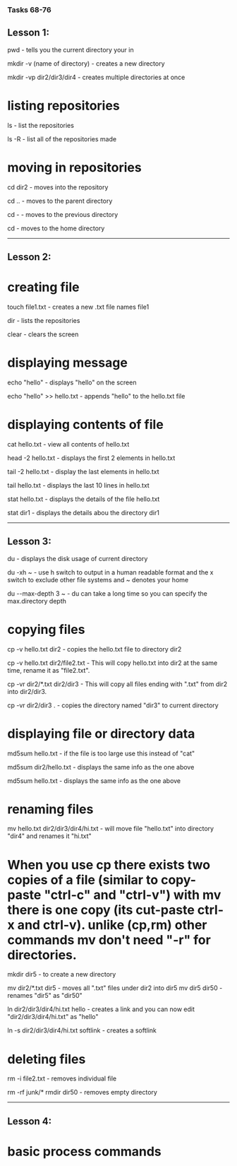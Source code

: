 ### Tasks 68-76

## Lesson 1:

pwd - tells you the current directory your in

mkdir -v (name of directory) - creates a new directory

mkdir -vp dir2/dir3/dir4 - creates multiple directories at once

# listing repositories
ls - list the repositories

ls -R - list all of the repositories made

# moving in repositories
cd dir2 - moves into the repository

cd .. - moves to the parent directory

cd -   - moves to the previous directory

cd - moves to the home directory

_________________________________________________________________________________

## Lesson 2:

# creating file
touch file1.txt - creates a new .txt file names file1

dir - lists the repositories

clear - clears the screen

# displaying message
echo "hello"  - displays "hello" on the screen

echo "hello" >> hello.txt - appends "hello" to the hello.txt file

# displaying contents of file
cat hello.txt - view all contents of hello.txt

head -2 hello.txt - displays the first 2 elements in hello.txt

tail -2 hello.txt - display the last elements in hello.txt

tail hello.txt - displays the last 10 lines in hello.txt

stat hello.txt - displays the details of the file hello.txt

stat dir1 - displays the details abou the directory dir1

_________________________________________________________________________________

## Lesson 3:

du - displays the disk usage of current directory

du -xh ~  - use h switch to output in a human readable format and the x switch to exclude other file systems and ~ denotes your home

du --max-depth 3 ~  - du can take a long time so you can specify the max.directory depth 

# copying files
cp -v hello.txt dir2 - copies the hello.txt file to directory dir2

cp -v hello.txt dir2/file2.txt - This will copy hello.txt into dir2 at the same time, rename it as "file2.txt".

cp  -vr dir2/*.txt dir2/dir3 - This will copy all files ending with ".txt" from dir2 into dir2/dir3.

cp -vr dir2/dir3  .  - copies the directory named "dir3" to current directory

# displaying file or directory data
md5sum hello.txt - if the file is too large use this instead of "cat"

md5sum dir2/hello.txt - displays the same info as the one above

md5sum hello.txt - displays the same info as the one above

# renaming files
mv hello.txt dir2/dir3/dir4/hi.txt - will move file "hello.txt" into directory "dir4" and renames it "hi.txt"
# When you use cp there exists two copies of a file (similar to copy-paste "ctrl-c" and "ctrl-v") with mv there is one copy (its cut-paste ctrl-x and ctrl-v). unlike (cp,rm) other commands mv don't need "-r" for directories.

mkdir dir5 - to create a new directory


mv dir2/*.txt dir5 - moves all ".txt" files under dir2 into dir5
mv dir5  dir50 - renames "dir5" as "dir50"

ln  dir2/dir3/dir4/hi.txt hello - creates a link and you can now edit "dir2/dir3/dir4/hi.txt" as "hello"

ln -s  dir2/dir3/dir4/hi.txt  softlink - creates a softlink 

# deleting files
rm -i file2.txt - removes individual file

rm -rf junk/* 
rmdir  dir50 - removes empty directory

_________________________________________________________________________________

## Lesson 4:

# basic process commands

